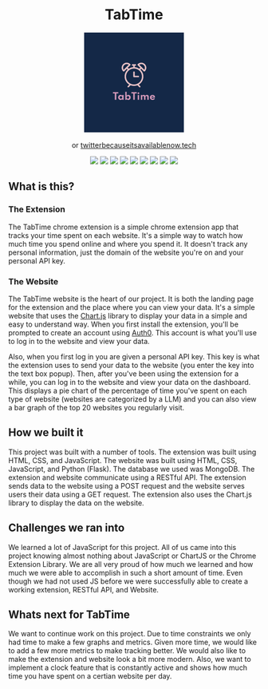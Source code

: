 <div align='center'>
<h1>TabTime</h1>
<img src="img/logo.png" />
<p>or <a href="https://twitterbecauseitsavailablenow.tech/">twitterbecauseitsavailablenow.tech</a></p>
<img src="https://img.shields.io/badge/HTML5-E34F26?style=for-the-badge&logo=html5&logoColor=white"/> 
<img src="https://img.shields.io/badge/CSS3-1572B6?style=for-the-badge&logo=css3&logoColor=white" /> 
<img src="https://img.shields.io/badge/JavaScript-323330?style=for-the-badge&logo=javascript&logoColor=F7DF1E" />
<img src="https://img.shields.io/badge/Chart%20js-FF6384?style=for-the-badge&logo=chartdotjs&logoColor=white"/> 
<img src="https://img.shields.io/badge/Flask-000000?style=for-the-badge&logo=flask&logoColor=white" />
<img src="https://img.shields.io/badge/Python-FFD43B?style=for-the-badge&logo=python&logoColor=blue" /> 
<img src="https://img.shields.io/badge/MongoDB-4EA94B?style=for-the-badge&logo=mongodb&logoColor=white" />
<img src="https://img.shields.io/badge/GitHub-100000?style=for-the-badge&logo=github&logoColor=white" /> 
<img src="https://img.shields.io/badge/Google_chrome-4285F4?style=for-the-badge&logo=Google-chrome&logoColor=white" />
</div>


## What is this?

### The Extension
The TabTime chrome extension is a simple chrome extension app that tracks your time spent on each website. It's a simple way to watch how much time you spend online and where you spend it. It doesn't track any personal information, just the domain of the website you're on and your personal API key. 

### The Website
The TabTime website is the heart of our project. It is both the landing page for the extension and the place where you can view your data. It's a simple website that uses the [Chart.js](https://www.chartjs.org/) library to display your data in a simple and easy to understand way. When you first install the extension, you'll be prompted to create an account using [Auth0](https://auth0.com/). This account is what you'll use to log in to the website and view your data. 

Also, when you first log in you are given a personal API key. This key is what the extension uses to send your data to the website (you enter the key into the text box popup). Then, after you've been using the extension for a while, you can log in to the website and view your data on the dashboard. This displays a pie chart of the percentage of time you've spent on each type of website (websites are categorized by a LLM) and you can also view a bar graph of the top 20 websites you regularly visit.

## How we built it
This project was built with a number of tools. The extension was built using HTML, CSS, and JavaScript. The website was built using HTML, CSS, JavaScript, and Python (Flask). The database we used was MongoDB. The extension and website communicate using a RESTful API. The extension sends data to the website using a POST request and the website serves users their data using a GET request. The extension also uses the Chart.js library to display the data on the website.

## Challenges we ran into
We learned a lot of JavaScript for this project. All of us came into this project knowing almost nothing about JavaScript or ChartJS or the Chrome Extension Library. We are all very proud of how much we learned and how much we were able to accomplish in such a short amount of time. Even though we had not used JS before we were successfully able to create a working extension, RESTful API, and Website.

## Whats next for TabTime
We want to continue work on this project. Due to time constraints we only had time to make a few graphs and metrics. Given more time, we would like to add a few more metrics to make tracking better. We would also like to make the extension and website look a bit more modern. Also, we want to implement a clock feature that is constantly active and shows how much time you have spent on a certian website per day.